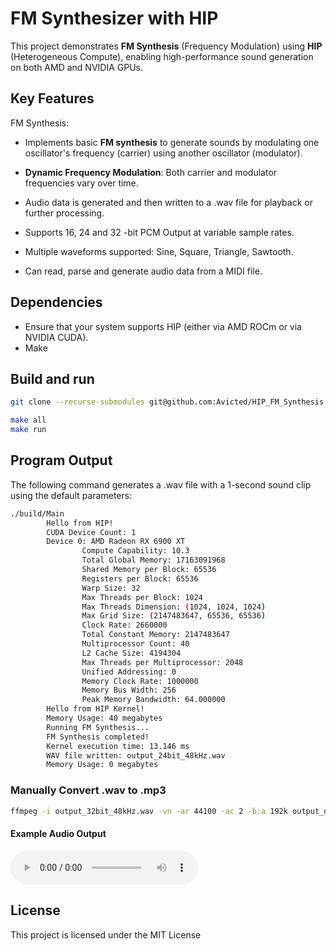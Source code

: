 # FM Synthesizer with HIP

This project demonstrates **FM Synthesis** (Frequency Modulation) using **HIP** (Heterogeneous Compute), enabling high-performance sound generation on both AMD and NVIDIA GPUs.

## Key Features
FM Synthesis:

 - Implements basic **FM synthesis** to generate sounds by modulating one oscillator's frequency (carrier) using another oscillator (modulator).

 - **Dynamic Frequency Modulation**: Both carrier and modulator frequencies vary over time.

 - Audio data is generated and then written to a .wav file for playback or further processing.

 - Supports 16, 24 and 32 -bit PCM Output at variable sample rates.

 - Multiple waveforms supported: Sine, Square, Triangle, Sawtooth.

 - Can read, parse and generate audio data from a MIDI file.

## Dependencies
 - Ensure that your system supports HIP (either via AMD ROCm or via NVIDIA CUDA).
 - Make

## Build and run
```bash
git clone --recurse-submodules git@github.com:Avicted/HIP_FM_Synthesis.git

make all
make run
```

## Program Output
The following command generates a .wav file with a 1-second sound clip using the default parameters:
```bash
./build/Main
        Hello from HIP!
        CUDA Device Count: 1
        Device 0: AMD Radeon RX 6900 XT
                Compute Capability: 10.3
                Total Global Memory: 17163091968
                Shared Memory per Block: 65536
                Registers per Block: 65536
                Warp Size: 32
                Max Threads per Block: 1024
                Max Threads Dimension: (1024, 1024, 1024)
                Max Grid Size: (2147483647, 65536, 65536)
                Clock Rate: 2660000
                Total Constant Memory: 2147483647
                Multiprocessor Count: 40
                L2 Cache Size: 4194304
                Max Threads per Multiprocessor: 2048
                Unified Addressing: 0
                Memory Clock Rate: 1000000
                Memory Bus Width: 256
                Peak Memory Bandwidth: 64.000000
        Hello from HIP Kernel!
        Memory Usage: 40 megabytes
        Running FM Synthesis...
        FM Synthesis completed!
        Kernel execution time: 13.146 ms
        WAV file written: output_24bit_48kHz.wav
        Memory Usage: 0 megabytes
```

### Manually Convert .wav to .mp3
```bash
ffmpeg -i output_32bit_48kHz.wav -vn -ar 44100 -ac 2 -b:a 192k output_demo.mp3
```

#### Example Audio Output

![Audio](https://github.com/Avicted/HIP_FM_Synthesis/blob/main/output_demo.mp3)

## License
This project is licensed under the MIT License
